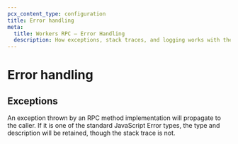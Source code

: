 ```yaml
---
pcx_content_type: configuration
title: Error handling
meta:
  title: Workers RPC — Error Handling
  description: How exceptions, stack traces, and logging works with the Workers RPC system.
---
```


# Error handling

## Exceptions

An exception thrown by an RPC method implementation will propagate to the caller. If it is one of the standard JavaScript Error types, the type and description will be retained, though the stack trace is not.